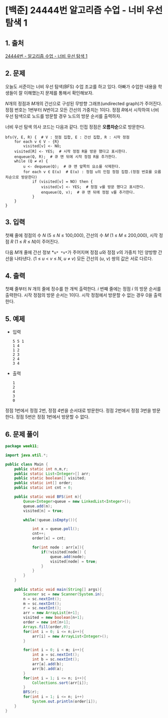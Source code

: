 # [백준] 24444번 알고리즘 수업 - 너비 우선 탐색 1

## 1. 출처

[24444번 - 알고리즘 수업 - 너비 우선 탐색 1](https://www.acmicpc.net/problem/24444)

## 2. 문제

오늘도 서준이는 너비 우선 탐색(BFS) 수업 조교를 하고 있다. 아빠가 수업한 내용을 학생들이 잘 이해했는지 문제를 통해서 확인해보자.

*N*개의 정점과 *M*개의 간선으로 구성된 무방향 그래프(undirected graph)가 주어진다. 정점 번호는 1번부터 *N*번이고 모든 간선의 가중치는 1이다. 정점 *R*에서 시작하여 너비 우선 탐색으로 노드를 방문할 경우 노드의 방문 순서를 출력하자.

너비 우선 탐색 의사 코드는 다음과 같다. 인접 정점은 **오름차순**으로 방문한다.

```
bfs(V, E, R) {  # V : 정점 집합, E : 간선 집합, R : 시작 정점
    for each v ∈ V - {R}
        visited[v] <- NO;
    visited[R] <- YES;  # 시작 정점 R을 방문 했다고 표시한다.
    enqueue(Q, R);  # 큐 맨 뒤에 시작 정점 R을 추가한다.
    while (Q ≠ ∅) {
        u <- dequeue(Q);  # 큐 맨 앞쪽의 요소를 삭제한다.
        for each v ∈ E(u)  # E(u) : 정점 u의 인접 정점 집합.(정점 번호를 오름차순으로 방문한다)
            if (visited[v] = NO) then {
                visited[v] <- YES;  # 정점 v를 방문 했다고 표시한다.
                enqueue(Q, v);  # 큐 맨 뒤에 정점 v를 추가한다.
            }
    }
}
```

## 3. 입력

첫째 줄에 정점의 수 *N* (5 ≤ *N* ≤ 100,000), 간선의 수 *M* (1 ≤ *M* ≤ 200,000), 시작 정점 *R* (1 ≤ *R* ≤ *N*)이 주어진다.

다음 *M*개 줄에 간선 정보 *`u* *v*`가 주어지며 정점 *u*와 정점 *v*의 가중치 1인 양방향 간선을 나타낸다. (1 ≤ *u* < *v* ≤ *N*, *u* ≠ *v*) 모든 간선의 (*u*, *v*) 쌍의 값은 서로 다르다.

## 4. 출력

첫째 줄부터 *N*
개의 줄에 정수를 한 개씩 출력한다. *i*
번째 줄에는 정점 *i*
의 방문 순서를 출력한다. 시작 정점의 방문 순서는 1이다. 시작 정점에서 방문할 수 없는 경우 0을 출력한다.

## 5. 예제

- 입력
    
    ```
    5 5 1
    1 4
    1 2
    2 3
    2 4
    3 4
    ```
    
- 출력
    
    ```
    1
    2
    4
    3
    0
    ```
    

정점 1번에서 정점 2번, 정점 4번을 순서대로 방문한다. 정점 2번에서 정점 3번을 방문한다. 정점 5번은 정점 1번에서 방문할 수 없다.

## 6. 문제 풀이

```java
package week11;

import java.util.*;

public class Main {
	public static int n,m,r;
	public static List<Integer>[] arr;
	public static boolean[] visited;
	public static int[] order;
	public static int cnt = 0;

	public static void BFS(int n){
		Queue<Integer>queue = new LinkedList<Integer>();
		queue.add(n);
		visited[n] = true;

		while(!queue.isEmpty()){

			int x = queue.poll();
			cnt++;
			order[x] = cnt;

			for(int node : arr[x]){
				if(!visited[node]) {
					queue.add(node);
					visited[node] = true;
                }
            }
        }
    }
    
	public static void main(String[] args){
		Scanner sc = new Scanner(System.in);
		n = sc.nextInt();
		m = sc.nextInt();
		r = sc.nextInt();
		arr = new ArrayList[n+1];
		visited = new boolean[n+1];
		order = new int[n+1];
		Arrays.fill(order,0);
		for(int i = 0; i <= n;i++){
			arr[i] = new ArrayList<Integer>();
		}

		for(int i = 0; i < m; i++){
			int a = sc.nextInt();
			int b = sc.nextInt();
			arr[a].add(b);
			arr[b].add(a);
		}
		for(int i = 1; i <= n; i++){
			Collections.sort(arr[i]);
		}
		BFS(r);
		for(int i = 1; i <= n; i++)
			System.out.println(order[i]);
    }
}
```